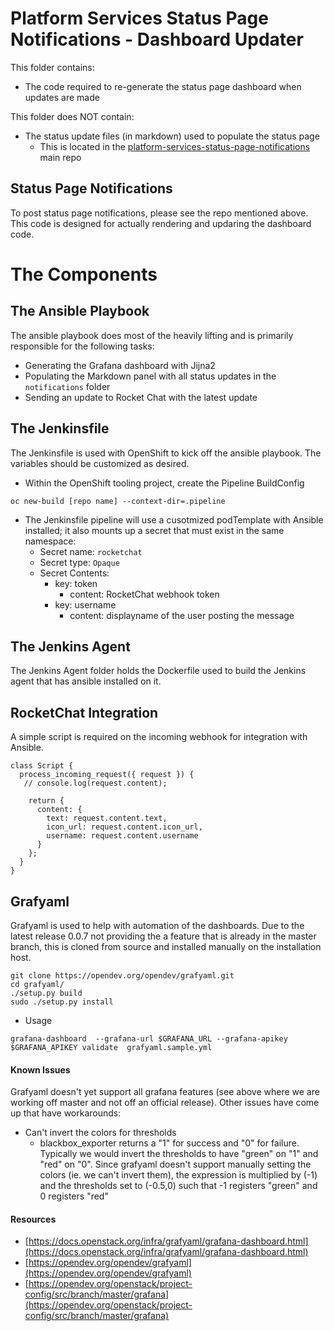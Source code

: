 # Platform Services Status Page Notifications - Dashboard Updater
This folder contains: 
- The code required to re-generate the status page dashboard when updates are made

This folder does NOT contain: 
- The status update files (in markdown) used to populate the status page
  - This is located in the [platform-services-status-page-notifications](https://github.com/BCDevOps/platform-services-status-page-notifications) main repo

## Status Page Notifications
To post status page notifications, please see the repo mentioned above. This code is designed for actually rendering and updaring the dashboard code. 


# The Components

## The Ansible Playbook
The ansible playbook does most of the heavily lifting and is primarily responsible for the following tasks: 
- Generating the Grafana dashboard with Jijna2
- Populating the Markdown panel with all status updates in the `notifications` folder
- Sending an update to Rocket Chat with the latest update

## The Jenkinsfile
The Jenkinsfile is used with OpenShift to kick off the ansible playbook. The variables should be customized as desired. 

- Within the OpenShift tooling project, create the Pipeline BuildConfig
```
oc new-build [repo name] --context-dir=.pipeline
```

- The Jenkinsfile pipeline will use a cusotmized podTemplate with Ansible installed; it also mounts up a secret that must exist in the same namespace: 
  - Secret name: `rocketchat`
  - Secret type: `Opaque`
  - Secret Contents: 
    - key: token
      - content: RocketChat webhook token
    - key: username
      - content: displayname of the user posting the message

## The Jenkins Agent
The Jenkins Agent folder holds the Dockerfile used to build the Jenkins agent that has ansible installed on it. 

## RocketChat Integration
A simple script is required on the incoming webhook for integration with Ansible. 

```
class Script {
  process_incoming_request({ request }) {
   // console.log(request.content);

    return {
      content: {
        text: request.content.text,
        icon_url: request.content.icon_url,
        username: request.content.username
      }
    };
  }
}
```

## Grafyaml
Grafyaml is used to help with automation of the dashboards. Due to the latest release 0.0.7 not providing the a feature that is already in the master branch, this is cloned from source and installed manually on the installation host. 

```
git clone https://opendev.org/opendev/grafyaml.git
cd grafyaml/
./setup.py build 
sudo ./setup.py install
```

- Usage
```
grafana-dashboard  --grafana-url $GRAFANA_URL --grafana-apikey $GRAFANA_APIKEY validate  grafyaml.sample.yml
```

#### Known Issues
Grafyaml doesn't yet support all grafana features (see above where we are working off master and not off an official release). Other issues have come up that have workarounds: 
  - Can't invert the colors for thresholds
      - blackbox_exporter returns a "1" for success and "0" for failure. Typically we would invert the thresholds to have "green" on "1" and    "red" on "0". Since grafyaml doesn't support manually setting the colors (ie. we can't invert them), the expression is multiplied by    (-1) and the thresholds set to (-0.5,0) such that -1 registers "green" and 0 registers "red"

#### Resources
  - [https://docs.openstack.org/infra/grafyaml/grafana-dashboard.html](https://docs.openstack.org/infra/grafyaml/grafana-dashboard.html)
  - [https://opendev.org/opendev/grafyaml](https://opendev.org/opendev/grafyaml)
  - [https://opendev.org/openstack/project-config/src/branch/master/grafana](https://opendev.org/openstack/project-config/src/branch/master/grafana)